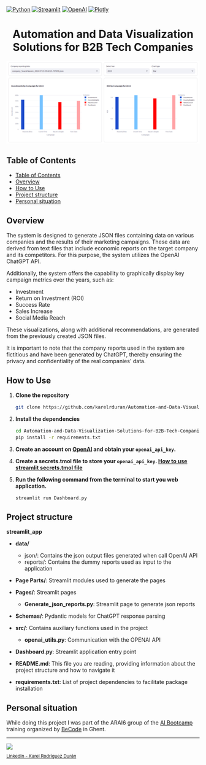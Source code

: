 [![Python](https://img.shields.io/badge/Python-2CA5E0?style=for-the-badge&logo=python&logoColor=white)](https://www.python.org/)
[![Streamlit](https://img.shields.io/badge/streamlit-2CA5E0?style=for-the-badge&logo=streamlit&logoColor=red)](https://streamlit.io/)
[![OpenAI](https://img.shields.io/badge/OpenAI-2CA5E0?style=for-the-badge&logo=OpenAI&logoColor=Green)](https://openai.com/)
[![Plotly](https://img.shields.io/badge/Plotly-2CA5E0?style=for-the-badge&logo=Plotly&logoColor=White)](https://plotly.com/)

<h1 align="center">Automation and Data Visualization Solutions for B2B Tech Companies</h1>
<p align="center">
    <img src="data/img/banner.png">
</p>

## Table of Contents

- [Table of Contents](#table-of-contents)
- [Overview](#overview)
- [How to Use](#how-to-use)
- [Project structure](#project-structure)
- [Personal situation](#personal-situation)

## Overview

The system is designed to generate JSON files containing data on various companies and the results of their marketing campaigns. 
These data are derived from text files that include economic reports on the target company and its competitors. 
For this purpose, the system utilizes the OpenAI ChatGPT API.

Additionally, the system offers the capability to graphically display key campaign metrics over the years, such as:

* Investment
* Return on Investment (ROI)
* Success Rate
* Sales Increase
* Social Media Reach

These visualizations, along with additional recommendations, are generated from the previously created JSON files.

It is important to note that the company reports used in the system are fictitious and have been generated by ChatGPT, thereby ensuring the privacy and confidentiality of the real companies' data.

## How to Use

1. **Clone the repository**
   
   ```bash
   git clone https://github.com/karelrduran/Automation-and-Data-Visualization-Solutions-for-B2B-Tech-Companies.git
   ```

2. **Install the dependencies**
   
   ```bash
   cd Automation-and-Data-Visualization-Solutions-for-B2B-Tech-Companies
   pip install -r requirements.txt 
   ```

3. **Create an account on <a href="https://openai.com/">OpenAI</a> and obtain your `openai_api_key`.**

4. **Create a secrets.tmol file to store your `openai_api_key`. <a href="https://docs.streamlit.io/develop/api-reference/connections/secrets.toml">How to use streamlit secrets.tmol file</a>**

5. **Run the following command from the terminal to start you web application.**
   
   ```bash
   streamlit run Dashboard.py
   ```

## Project structure

**streamlit_app**

- **data/**
  
  - json/:&#9;Contains the json output files generated when call OpenAI API
  - reports/:&#9;Contains the dummy reports used as input to the application

- **Page Parts/**:&#9;Streamlit modules used to generate the pages

- **Pages/**:&#9;Streamlit pages
  
  - **Generate_json_reports.py**:&#9;Streamlit page to generate json reports

- **Schemas/**:&#9;Pydantic models for ChatGPT response parsing

- **src/**:&#9;Contains auxiliary functions used in the project
  
  - **openai_utils.py**:&#9;Communication with the OPENAI API

- **Dashboard.py**:&#9;Streamlit application entry point

- **README.md**:&#9;This file you are reading, providing information about the project structure and how to navigate it

- **requirements.txt**:&#9;List of project dependencies to facilitate package installation

## Personal situation

While doing this project I was part of the ARAI6 group of the <a href="https://becode.org/all-trainings/pedagogical-framework-ai-data-science/">AI Bootcamp</a> training organized by <a href="https://becode.org/">BeCode</a> in Ghent.

---

<img src="https://avatars.githubusercontent.com/u/106887418?s=400&u=82192b481d8f03c3eaad34ca2bd67889fce6a0c2&v=4" width=115><br>
<sub><a href="https://www.linkedin.com/in/karel-rodriguez-duran/">LinkedIn - Karel Rodríguez Durán</a></sub>